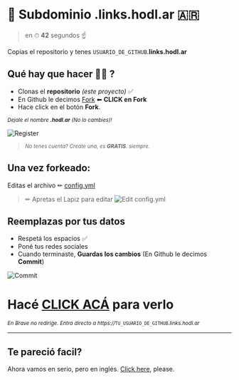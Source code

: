 # 🧉 Subdominio .links.hodl.ar 🇦🇷

> en ⏱ **42** segundos ☝

Copias el repositorio y tenes `USUARIO_DE_GITHUB`.**links.hodl.ar**

## Qué hay que hacer 🤌🤌 ?

- Clonas el **repositorio** _(este proyecto)_ ✅
- En Github le decimos [Fork](https://github.com/lacrypta/.hodl.ar/fork) ⬅ **CLICK en Fork**
- Hace click en el botón **Fork**.

<sub>_Dejale el nombre **.hodl.ar** (No lo cambies)!_</sub>

![Register](https://raw.githubusercontent.com/lacrypta/.hodl.ar/hidden/docs/register.png "Register")

> <sub>_No tenes cuenta? Create una, es **GRATIS**. siempre._<sub>

## Una vez forkeado:

Editas el archivo ✏ [config.yml](config.yml)

> ✏ Apretas el Lapiz para editar
> ![Edit config.yml](https://raw.githubusercontent.com/lacrypta/.hodl.ar/hidden/docs/edit.png "Edit config.yml")

## Reemplazas por tus datos

- Respetá los espacios ✅
- Poné tus redes sociales
- Cuando terminaste, **Guardas los cambios** (En Github le decimos **Commit**)

![Commit](https://raw.githubusercontent.com/lacrypta/.hodl.ar/hidden/docs/commit.png "Commit Changes")

# Hacé [CLICK ACÁ](https://hodl.ar/api/subdomain/redirect) para verlo

<sub>_En Brave no redirige. Entra directo a https://_`TU_USUARIO_DE_GITHUB`_.links.hodl.ar_</sub>

---

## Te pareció facil?

Ahora vamos en serio, pero en inglés.
[Click here](https://github.com/lacrypta/links), please.
